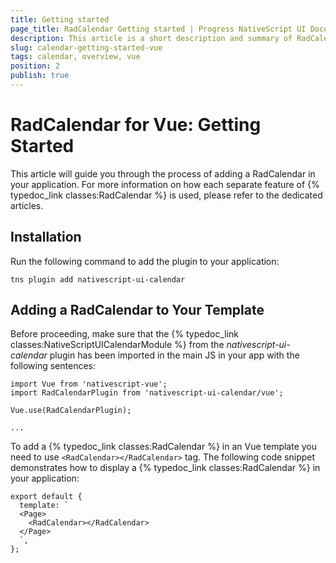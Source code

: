 ```yaml
---
title: Getting started
page_title: RadCalendar Getting started | Progress NativeScript UI Documentation
description: This article is a short description and summary of RadCalendar's features and their usage with Vue
slug: calendar-getting-started-vue
tags: calendar, overview, vue
position: 2
publish: true
---
```


# RadCalendar for Vue: Getting Started
This article will guide you through the process of adding a RadCalendar in your application. For more information on how each separate feature of {% typedoc_link classes:RadCalendar %} is used, please refer to the dedicated articles.

## Installation
Run the following command to add the plugin to your application:

```
tns plugin add nativescript-ui-calendar
```

## Adding a RadCalendar to Your Template
Before proceeding, make sure that the {% typedoc_link classes:NativeScriptUICalendarModule %} from the *nativescript-ui-calendar* plugin has been imported in the main JS in your app with the following sentences:

```
import Vue from 'nativescript-vue';
import RadCalendarPlugin from 'nativescript-ui-calendar/vue';

Vue.use(RadCalendarPlugin);

...
```

To add a {% typedoc_link classes:RadCalendar %} in an Vue template you need to use `<RadCalendar></RadCalendar>` tag. The following code snippet demonstrates how to display a {% typedoc_link classes:RadCalendar %} in your application:

```
export default {
  template: `
  <Page>
    <RadCalendar></RadCalendar>
  </Page>
  `,
};
```
